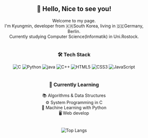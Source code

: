 <div align="center">

## 👋 Hello, Nice to see you!

Welcome to my page.<br>
I'm Kyungmin, developer from 🇰🇷South Korea, living in 🇩🇪Germany, Berlin.<br>
Currently studying Computer Science(Informatik) in Uni.Rostock.<br><br>


### 🛠️ Tech Stack
<img src="https://img.shields.io/badge/C-00599C?style=for-the-badge&logo=c&logoColor=white" alt="C">
<img src="https://img.shields.io/badge/Python-FFD43B?style=for-the-badge&logo=python&logoColor=blue" alt="Python">
<img src="https://img.shields.io/badge/Java-007396?style=for-the-badge&logo=java&logoColor=white" alt="java">
<img src="https://img.shields.io/badge/C++-00599C?style=for-the-badge&logo=c%2B%2B&logoColor=white" alt="C++">
<img src="https://img.shields.io/badge/HTML5-E34F26?style=for-the-badge&logo=html5&logoColor=white" alt="HTML5">
<img src="https://img.shields.io/badge/CSS3-1572B6?style=for-the-badge&logo=css3&logoColor=white" alt="CSS3">
<img src="https://img.shields.io/badge/JavaScript-F7DF1E?style=for-the-badge&logo=javascript&logoColor=black" alt="JavaScript">
<br><br>

### 🌱 Currently Learning
📚 Algorithms & Data Structures<br>
⚙️ System Programming in C <br>
🤖 Machine Learning with Python<br>
🖥️ Web develop
<br><br><br>
![Top Langs](https://github-readme-stats.vercel.app/api/top-langs/?username=mojo532&layout=compact)



<!---
mojo532/mojo532 is a ✨ special ✨ repository because its `README.md` (this file) appears on your GitHub profile.
You can click the Preview link to take a look at your changes.
--->
